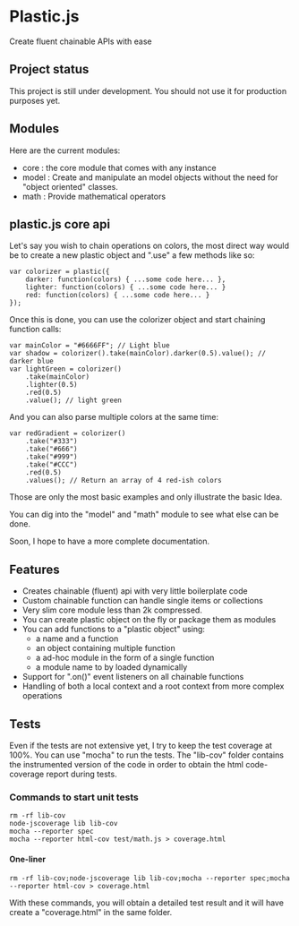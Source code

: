# Plastic.js

Create fluent chainable APIs with ease

## Project status

This project is still under development. You should not use it for production purposes yet.

## Modules

Here are the current modules:

- core : the core module that comes with any instance
- model : Create and manipulate an model objects without the need for "object oriented" classes.
- math : Provide mathematical operators

## plastic.js core api

Let's say you wish to chain operations on colors, the most direct way would be
to create a new plastic object and ".use" a few methods like so:

	var colorizer = plastic({
		darker: function(colors) { ...some code here... },
		lighter: function(colors) { ...some code here... }
		red: function(colors) { ...some code here... }
	});

Once this is done, you can use the colorizer object and start chaining function
calls:

	var mainColor = "#6666FF"; // Light blue
	var shadow = colorizer().take(mainColor).darker(0.5).value(); // darker blue
	var lightGreen = colorizer()
		.take(mainColor)
		.lighter(0.5)
		.red(0.5)
		.value(); // light green

And you can also parse multiple colors at the same time:

	var redGradient = colorizer()
		.take("#333")
		.take("#666")
		.take("#999")
		.take("#CCC")
		.red(0.5)
		.values(); // Return an array of 4 red-ish colors

Those are only the most basic examples and only illustrate the basic Idea.

You can dig into the "model" and "math" module to see what else can be done.

Soon, I hope to have a more complete documentation.

## Features
- Creates chainable (fluent) api with very little boilerplate code
- Custom chainable function can handle single items or collections
- Very slim core module less than 2k compressed.
- You can create plastic object on the fly or package them as modules
- You can add functions to a "plastic object" using:
	- a name and a function
	- an object containing multiple function
	- a ad-hoc module in the form of a single function
	- a module name to by loaded dynamically
- Support for ".on()" event listeners on all chainable functions
- Handling of both a local context and a root context from more complex operations

## Tests

Even if the tests are not extensive yet, I try to keep the test coverage at 100%.
You can use "mocha" to run the tests. The "lib-cov" folder contains the instrumented
version of the code in order to obtain the html code-coverage report during tests.

### Commands to start unit tests
	rm -rf lib-cov
	node-jscoverage lib lib-cov
	mocha --reporter spec
	mocha --reporter html-cov test/math.js > coverage.html

#### One-liner
	rm -rf lib-cov;node-jscoverage lib lib-cov;mocha --reporter spec;mocha --reporter html-cov > coverage.html

With these commands, you will obtain a detailed test result and it will have create a "coverage.html" in the same folder.